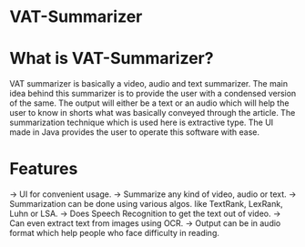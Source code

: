 # VAT-Summarizer

# What is VAT-Summarizer?

VAT summarizer is basically a video, audio and text summarizer. The main idea behind this summarizer is to provide the user with 
a condensed version of the same. The output will either be a text or an audio which will help the user to know in shorts what was basically
conveyed through the article. The summarization technique which is used here is extractive type. The UI made in Java provides the user to 
operate this software with ease.

# Features

-> UI for convenient usage.
-> Summarize any kind of video, audio or text.
-> Summarization can be done using various algos. like TextRank, LexRank, Luhn or LSA.
-> Does Speech Recognition to get the text out of video.
-> Can even extract text from images using OCR.
-> Output can be in audio format which help people who face difficulty in reading.

